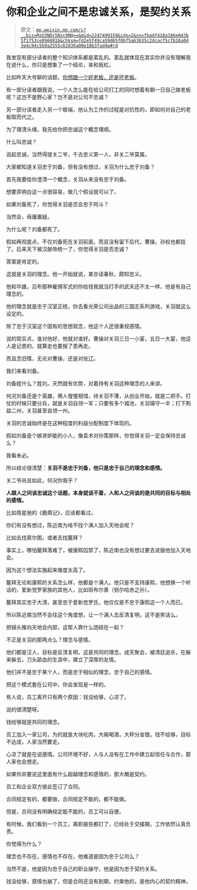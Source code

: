 # 你和企业之间不是忠诚关系，是契约关系

> 原文：[`mp.weixin.qq.com/s?__biz=MzU3NDc5Nzc0NQ==&mid=2247499159&idx=2&sn=fbadf418a186e043b5f1753ce896881b&chksm=fd2e5f49ca59d65f0bf5a63635c2dcacf5cfb16a043e4c94c5b9a2555c62836a00e18b3fad4e#rd`](http://mp.weixin.qq.com/s?__biz=MzU3NDc5Nzc0NQ==&mid=2247499159&idx=2&sn=fbadf418a186e043b5f1753ce896881b&chksm=fd2e5f49ca59d65f0bf5a63635c2dcacf5cfb16a043e4c94c5b9a2555c62836a00e18b3fad4e#rd)

我发现有部分读者的整个知识体系都是紊乱的。紊乱就体现在其实你并没有理解我在说什么，你只是想象了一个结论，来和我杠。 

比如昨天大号聊的话题，[你想跟一个好老板，还是坏老板](http://mp.weixin.qq.com/s?__biz=MzU0MjYwNDU2Mw==&mid=2247496152&idx=2&sn=b7398c971ba5b0f200151ab90ed69a8e&chksm=fb1a9da4cc6d14b2373dd03e6898620480d343adc3667d663a2c23ea8fd3cca43efbdd0c7e74&scene=21#wechat_redirect)。

有一部分读者跟我说，一个人怎么能在给公司打工的同时想着有朝一日自己做老板呢？这岂不是野心家？岂不是对公司不忠诚？ 

另一部分读者走入另一个极端，他认为工作的过程是对抗性的，即如何对自己的老板取而代之。

为了理清头绪，我先给你把忠诚这个概念理顺。 

什么叫忠诚？

说起忠诚，当然得提关二爷，千古忠义第一人，非关二爷莫属。 

大家都知道关羽忠于刘备，但有没有想过，关羽为什么忠于刘备？

首先我要给你澄清一个概念，关羽从来没有忠于刘备。 

想要弄明白这一点很容易，做几个假设就可以了。 

如果刘备死了，你觉得关羽是否会忠于阿斗？

当然会，毋庸置疑。

为什么呢？刘备都死了。

假如再彻底点，不仅刘备死在关羽前面，而且没有留下后代，曹操，孙权也都挂了。后来天下被汉献帝统一了，你觉得关羽是否忠诚？

答案是肯定的。 

这就是关羽的理念。他一开始就说，某亦读春秋，颇知忠义。 

他和华雄，吕布那种雇佣军式的你给钱我就当打手的武夫还不太一样，他是有自己理念的。 

他的理念就是忠于汉室正统，你去看光荣公司出品的三国志系列游戏，关羽就这么设定的。 

除了忠于汉室这个固有的思想观念，他这个人还很重视感情。 

说的现实点，谁对他好，他就对谁好。曹操对关羽三日一小宴，五日一大宴，他这人是记恩的，就算走也要报了恩再走。 

而且念旧情，无论对曹操，还是对张辽。 

我们来看刘备。

刘备姓什么？姓刘。天然就有优势，对着持有关羽这种理念的人来讲。

何况刘备还是个英雄，俩人惺惺相惜，待关羽不薄，从创业开始，就是二把手。打仗的时候只要分兵，就是关羽自领一军；只要有多个城池，关羽镇守一半；打下荆益二州，关羽甚至自领一州。

关羽的忠诚始终是在这种程度的利益分配制度下体现的。 

假如刘备是个嫉贤妒能的小人，像袁术对孙策那样，你觉得关羽一定会保持忠诚么？

我看未必。

所以结论很清楚：**关羽不是忠于刘备，他只是忠于自己的理念和感情。** 

关二爷尚且如此，何况你我乎？

**人跟人之间谈忠诚这个话题，本身就谈不着，人和人之间谈的是共同的目标与相处的感情。** 

比如周星驰的《鹿鼎记》，应该都看过。 

你们有没有想过，陈近南为啥不找个满人加入天地会呢？ 

比如去找索尔图，或者去找鳌拜？

事实上，哪怕鳌拜落难了，被康熙囚禁了，陈近南也没有想过要去说服他加入天地会。 

因为这个想法实施起来难度太高了。

鳌拜无论和康熙的关系怎么样，他都是个满人。他只是不支持康熙，他想换一个听话的，爱新觉罗家族的其他人，比如班布尔善（努尔哈赤之孙）。

鳌拜其实忠于大清，甚至忠于爱新觉罗氏，他仅仅是不忠于康熙这一个人而已。

所以陈近南当然不会往这个角度想，让一个满人去反清复明，这不是笑话么。 

把镜头推向天地会内部，这帮人靠什么团结在一起？ 

不正是关羽的那两点么？理念与感情。

他们都是汉人，目标是反清复明，这是共同的理念。成天聚会，被清廷追杀，在躲来躲去，刀头舔血的生涯中，建立了深厚的友情。 

他们并不是忠于某个人，而是忠于相似的理念，忠于自己的感情。

把这个模式套在公司中，你会发现是一样的。 

有人说，员工离开只有两个原因：钱没给够，心凉了。

说的很清楚呀。 

钱给够就是共同的理念。

员工加入一家公司，为的就是大块吃肉，大碗喝酒，大秤分金银。钱不给够，目标不达成，人家当然要走。

心凉了就是在说感情。公司环境不好，人与人没有在工作中建立起信任与合作，那人家也会想走。

如果你非要说这里面有什么超越理念和感情的，那大概是契约。 

员工和企业双方彼此签订了合同。 

合同规定有的，都要做，合同规定不能的，都不能做。

但是，合同没有明确规定能不能的，员工可以自便。

有时候，我们看到一个员工，离职报告都打了，已经处于交接期，工作依然认真负责。 

你觉得为什么？

理念也不存在，感情也不存在，他难道是因为忠于公司么？

当然不是，他是因为忠于自己的职业操守，他是因为忠于契约关系。

钱没给够，感情也崩了，但是合同还没有到期，约束他的，是他内心的契约精神。